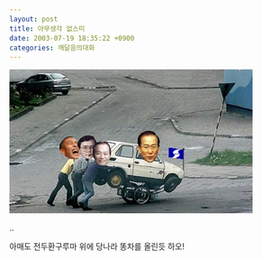 ```yaml
---
layout: post
title: 아무생각 없스미
date: 2003-07-19 18:35:22 +0900
categories: 깨달음의대화
---
```

<img src="./files/attach/images/198/309/001/1058607322.jpg" border="0" alt="" />  
  
..
  
아매도 전두환구루마 위에 당나라 똥차를 올린듯 하오!